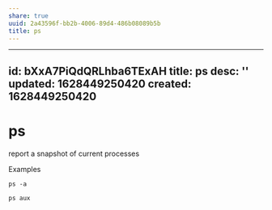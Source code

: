 ```yaml
---
share: true
uuid: 2a43596f-bb2b-4006-89d4-486b08089b5b
title: ps
---
```

---
id: bXxA7PiQdQRLhba6TExAH
title: ps
desc: ''
updated: 1628449250420
created: 1628449250420
---
# ps
report a snapshot of current processes

Examples

`ps -a`

`ps aux`